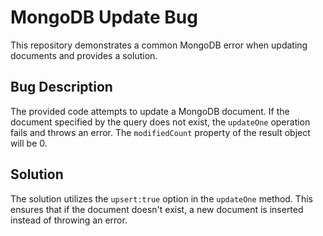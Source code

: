 # MongoDB Update Bug
This repository demonstrates a common MongoDB error when updating documents and provides a solution.

## Bug Description
The provided code attempts to update a MongoDB document. If the document specified by the query does not exist, the `updateOne` operation fails and throws an error. The `modifiedCount` property of the result object will be 0.

## Solution
The solution utilizes the `upsert:true` option in the `updateOne` method. This ensures that if the document doesn't exist, a new document is inserted instead of throwing an error.